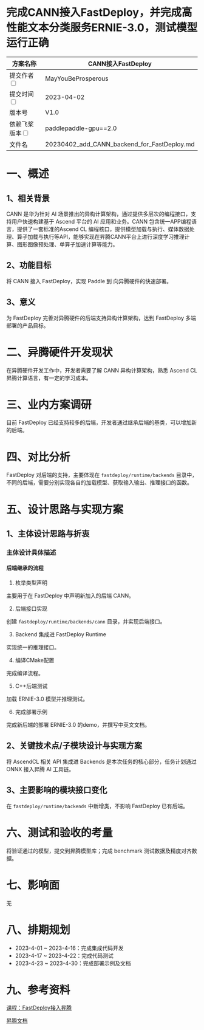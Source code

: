# 完成CANN接入FastDeploy，并完成高性能文本分类服务ERNIE-3.0，测试模型运行正确

| 方案名称                         |  CANN接入FastDeploy  | 
|----------------------------------------------------------|-------------------------------------------|
| 提交作者<input type="checkbox" class="rowselector hidden">   | MayYouBeProsperous                             | 
| 提交时间<input type="checkbox" class="rowselector hidden">   | 2023-04-02                              | 
| 版本号                                                      | V1.0                                      | 
| 依赖飞桨版本<input type="checkbox" class="rowselector hidden"> | paddlepaddle-gpu==2.0                     | 
| 文件名                                                      | 20230402_add_CANN_backend_for_FastDeploy.md<br> | 

# 一、概述
## 1、相关背景
CANN 是华为针对 AI 场景推出的异构计算架构，通过提供多层次的编程接口，支持用户快速构建基于 Ascend 平台的 AI 应用和业务。CANN 包含统一APP编程语言，提供了一套标准的Ascend CL 编程核口，提供模型加载与执行、媒体数据处理、算子加载与执行等API，能够实现在昇腾CANN平台上进行深度学习推理计算、图形图像预处理、单算子加速计算等能力。

## 2、功能目标
将 CANN 接入 FastDeploy，实现 Paddle 到 向异腾硬件的快速部署。

## 3、意义
为 FastDeploy 完善对异腾硬件的后端支持异构计算架构，达到 FastDeploy 多端部署的产品目标。

# 二、异腾硬件开发现状

在异腾硬件开发工作中，开发者需要了解 CANN 异构计算架构，熟悉 Ascend CL 昇腾计算语言，有一定的学习成本。

# 三、业内方案调研

目前 FastDeploy 已经支持较多的后端，开发者通过继承后端的基类，可以增加新的后端。

# 四、对比分析

FastDeploy 对后端的支持，主要体现在 `fastdeploy/runtime/backends` 目录中，不同的后端，需要分别实现各自的加载模型、获取输入输出、推理接口的函数。

# 五、设计思路与实现方案

## 1、主体设计思路与折衷

### 主体设计具体描述
#### 后端继承的流程

1. 枚举类型声明

主要用于在 FastDeploy 中声明新加入的后端 CANN。

2. 后端接口实现

创建 `fastdeploy/runtime/backends/cann` 目录，并实现后端接口。

3. Backend 集成进 FastDeploy Runtime

实现统一的推理接口。

4. 编译CMake配置

完成编译流程。

5. C++后端测试

加载 ERNIE-3.0 模型并推理测试。

6. 完成部署示例

完成新后端的部署 ERNIE-3.0 的demo，并撰写中英文文档。

## 2、关键技术点/子模块设计与实现方案
将 AscendCL 相关 API 集成进 Backends 是本次任务的核心部分，任务计划通过 ONNX 接入昇腾 AI 工具链。

## 3、主要影响的模块接口变化
在 `fastdeploy/runtime/backends` 中新增类，不影响 FastDeploy 已有后端。

# 六、测试和验收的考量
将验证通过的模型，提交到昇腾模型库；完成 benchmark 测试数据及精度对齐数据。

# 七、影响面
无

# 八、排期规划
* 2023-4-01 ~ 2023-4-16：完成集成代码开发
* 2023-4-17 ~ 2023-4-22：完成代码测试
* 2023-4-23 ~ 2023-4-30：完成部署示例及文档

# 九、参考资料

[课程：FastDeploy接入昇腾](https://aistudio.baidu.com/aistudio/education/lessonvideo/4132837)

[昇腾文档](https://www.hiascend.com/document)
